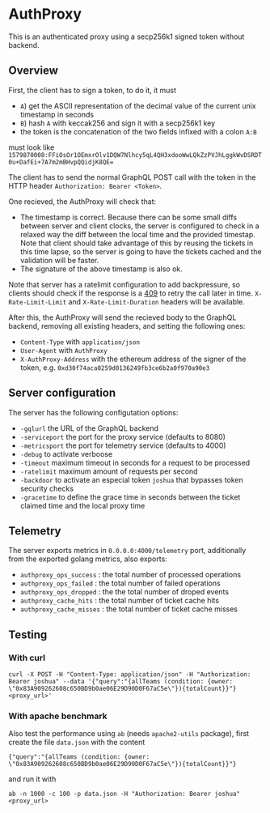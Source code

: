 # AuthProxy

This is an authenticated proxy using a secp256k1 signed token without backend.

## Overview

First, the client has to sign a token, to do it, it must

- `A`) get the ASCII representation of the decimal value of the current unix timestamp in seconds 
- `B`) hash `A` with keccak256 and sign it with a secp256k1 key
- the token is the concatenation of the two fields infixed with a colon `A:B`

must look like `1579870008:FFiOsOr1OEmxrOlv1DQW7Nlhcy5qL4QH3xdooWwLQkZzPVJhLggkWvDSRDT0u+DafEi+7A7m2mBHvpQQidjK8QE=`

The client has to send the normal GraphQL POST call with the token in the HTTP header `Authorization: Bearer <Token>`.

One recieved, the AuthProxy will check that:

- The timestamp is correct. Because there can be some small diffs between server and client clocks, the server is configured to check in a relaxed way the diff between the local time and the provided timestap. Note that client should take advantage of this by reusing the tickets in this time lapse, so the server is going to have the tickets cached and the validation will be faster.
- The signature of the above timestamp is also ok.

Note that server has a ratelimit configuration to add backpressure, so clients should check if the response is a [409](https://httpstatuses.com/429) to retry the call later in time. `X-Rate-Limit-Limit` and `X-Rate-Limit-Duration` headers will be available.

After this, the AuthProxy will send the recieved body to the GraphQL backend, removing all existing headers, and setting the following ones:

- `Content-Type` with `application/json`
- `User-Agent` with `AuthProxy`
- `X-AuthProxy-Address` with the ethereum address of the signer of the token, e.g. `0xd30f74aca0259d0136249fb3ce6b2a0f970a90e3`

## Server configuration

The server has the following configutation options:

- `-gqlurl` the URL of the GraphQL backend
- `-serviceport` the port for the proxy service (defaults to 8080)
- `-metricsport` the port for telemetry service (defaults to 4000)
- `-debug` to activate verboose 
- `-timeout` maximum timeout in seconds for a request to be processed
- `-ratelimit` maximum amount of requests per second
- `-backdoor` to activate an especial token `joshua` that bypasses token security checks
- `-gracetime` to define the grace time in seconds between the ticket claimed time and the local proxy time

## Telemetry

The server exports metrics in `0.0.0.0:4000/telemetry` port, additionally from the exported golang metrics, also exports:

- `authproxy_ops_success` : the total number of processed operations
- `authproxy_ops_failed` : the total number of failed operations
- `authproxy_ops_dropped` : the the total number of droped events
- `authproxy_cache_hits` : the total number of ticket cache hits
- `authproxy_cache_misses` : the total number of ticket cache misses

## Testing

### With curl

`curl -X POST -H "Content-Type: application/json" -H "Authorization: Bearer joshua" --data '{"query":"{allTeams (condition: {owner: \"0x83A909262608c650BD9b0ae06E29D90D0F67aC5e\"}){totalCount}}"} <proxy_url>' 
`

### With apache benchmark

Also test the performance using `ab` (needs `apache2-utils` package), first create the file `data.json` with the content

```
{"query":"{allTeams (condition: {owner: \"0x83A909262608c650BD9b0ae06E29D90D0F67aC5e\"}){totalCount}}"}
```

and run it with

`ab -n 1000 -c 100 -p data.json -H "Authorization: Bearer joshua" <proxy_url>` 
